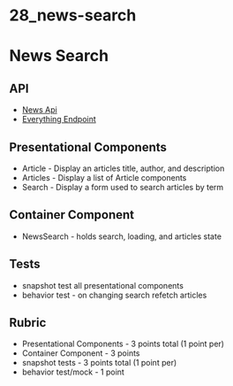 # 28_news-search

# News Search

## API

* [News Api](https://newsapi.org/)
* [Everything Endpoint](https://newsapi.org/docs/endpoints/everything)

## Presentational Components

* Article - Display an articles title, author, and description
* Articles - Display a list of Article components
* Search - Display a form used to search articles by term

## Container Component

* NewsSearch - holds search, loading, and articles state

## Tests

* snapshot test all presentational components
* behavior test - on changing search refetch articles

## Rubric

* Presentational Components - 3 points total (1 point per)
* Container Component - 3 points
* snapshot tests - 3 points total (1 point per)
* behavior test/mock - 1 point